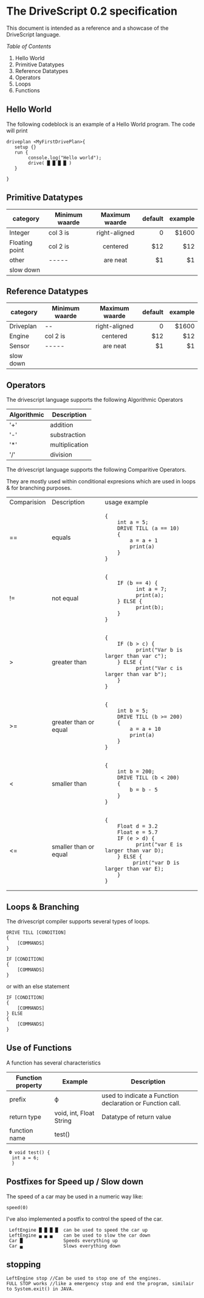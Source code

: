 # The DriveScript 0.2 specification

This document is intended as a reference and a showcase of the DriveScript language.

*Table of Contents* 
1. Hello World
2. Primitive Datatypes
3. Reference Datatypes
4. Operators
5. Loops 
6. Functions 

## Hello World

The following codeblock is an example of a Hello World program. 
The code will print 

```
driveplan <MyFirstDrivePlan>{
   setup {}
   run {
        console.log("Hello world");
        drive( █ █ █ █ ) 
   }

}
```
## Primitive Datatypes

|category      | Minimum waarde| Maximum waarde  |default| example   |
|----          | ------------- |:-------------:  | -----:| -----:    |
|Integer       | col 3 is      | right-aligned   | 0 | $1600     |
|Floating point| col 2 is      | centered        |   $12 |   $12     |
|other          | -----| are neat        |    $1 |    $1     |
|slow down

## Reference Datatypes

|category       | Minimum waarde| Maximum waarde  |default| example   |
|----           | ------------- |:-------------:  | -----:| -----:    |
|Driveplan      | --      | right-aligned   | 0 | $1600     |
|Engine         | col 2 is      | centered        |   $12 |   $12     |
|Sensor         | -----| are neat        |    $1 |    $1     |
|slow down

## Operators

The drivescript language supports the following Algorithmic Operators

| Algorithmic | Description |
| --- | --- | 
| '+' | addition
| '-' | substraction
| '*' | multiplication
|'/' | division

The drivescript language supports the following Comparitive Operators.

They are mostly used within conditional expresions which are used in loops & for branching purposes. 
<table class="comparator">
<tr>
<td> Comparision </td> <td>  Description </td> <td>  usage example </td>
</tr>
<tr>
    <td> == </td>
    <td> equals </td>
    <td>

```
{
    int a = 5;
    DRIVE TILL (a == 10)
    {
        a = a + 1
        print(a)
    }
}
```
</td>    
</tr>
<tr>
    <td> != </td>
    <td> not equal </td>
    <td>

```
{ 
    IF (b == 4) {
          int a = 7;
          print(a);
    } ELSE {
          print(b);
    }
}
```
</td>    
</tr>

<tr>
    <td> > </td>
    <td> greater than </td>
    <td>

```
{ 
    IF (b > c) {
          print("Var b is larger than var c");
    } ELSE {
          print("Var c is larger than var b");
    }
}
```
</td>    
</tr>

<tr>
    <td> >= </td>
    <td> greater than or equal </td>
    <td>

```
{
    int b = 5;
    DRIVE TILL (b >= 200)
    {
        a = a + 10
        print(a)
    }
}
```
</td>    
</tr>

<tr>
    <td> < </td>
    <td> smaller than </td>
    <td>

```
{
    int b = 200;
    DRIVE TILL (b < 200)
    {
        b = b - 5
    }
}
```
</td>    
</tr>

<tr>
    <td> <= </td>
    <td> smaller than or equal </td>
    <td>

```
{ 
    Float d = 3.2
    Float e = 5.7
    IF (e > d) {
          print("var E is larger than var D);
    } ELSE {
         print("var D is larger than var E);
    }
}

```
</td>    
</tr>

</table>

## Loops & Branching

The drivescript compiler supports several types of loops. 
```
DRIVE TILL [CONDITION]
{
    [COMMANDS]
}
```
```
IF [CONDITION]
{
    [COMMANDS]
}
```
or with an else statement
```
IF [CONDITION]
{
    [COMMANDS]
} ELSE 
{
    [COMMANDS]  
}
```
## Use of Functions
A function has several characteristics

| Function property | Example |  Description |
| --- | --- | ---
| prefix | ф | used to indicate a Function declaration or Function call.
| return type | void, int, Float String| Datatype of return value
| function name | test() |
```
 Ф void test() {
  int a = 6;
  }
```
## Postfixes for Speed up / Slow down

The speed of a car may be used in a numeric way like:

```
speed(0)
```
I've also implemented a postfix to control the speed of the car. 
```
 LeftEngine █ █ █ █  can be used to speed the car up
 LeftEngine ▄ ▄ ▄    can be used to slow the car down
 Car █               Speeds everything up
 Car ▄               Slows everything down
```

## stopping

```
LeftEngine stop //Can be used to stop one of the engines.
FULL STOP works //like a emergency stop and end the program, similair to System.exit() in JAVA.
```

